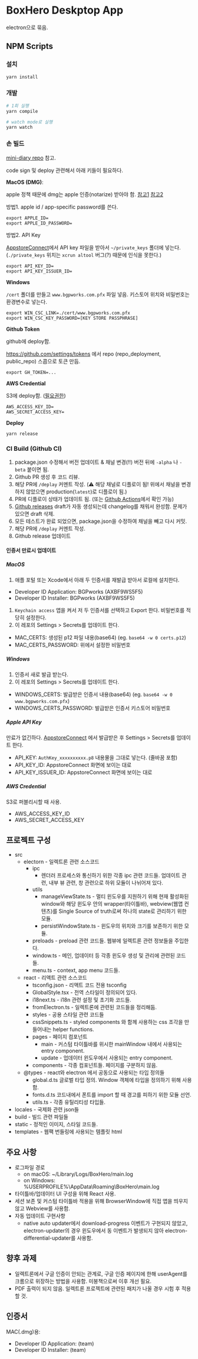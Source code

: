 # BoxHero Deskptop App

electron으로 묶음.

## NPM Scripts

### 설치

```sh
yarn install
```

### 개발

```sh
# 1회 실행
yarn compile

# watch mode로 실행
yarn watch
```

### 손 빌드

[mini-diary repo](https://github.com/samuelmeuli/mini-diary) 참고.

code sign 및 deploy 관련해서 아래 키들이 필요하다.

**MacOS (DMG)**:

apple 정책 때문에 dmg는 apple 인증(notarize) 받아야 함. [참고1](https://kilianvalkhof.com/2019/electron/notarizing-your-electron-application/) [참고2](https://github.com/electron/electron-notarize#method-notarizeopts-promisevoid)

방법1. apple id / app-specific password를 쓴다.

```
export APPLE_ID=
export APPLE_ID_PASSWORD=
```

방법2. API Key

[AppstoreConnect](https://appstoreconnect.apple.com/access/api)에서 API key 파일을 받아서 `~/private_keys` 폴더에 넣는다. (`./private_keys` 위치는 `xcrun altool` 버그(?) 때문에 인식을 못한다.)

```
export API_KEY_ID=
export API_KEY_ISSUER_ID=
```

**Windows**

`/cert` 폴더를 만들고 `www.bgpworks.com.pfx` 파일 넣음.
키스토어 위치와 비밀번호는 환경변수로 넣는다.

```
export WIN_CSC_LINK=./cert/www.bgpworks.com.pfx
export WIN_CSC_KEY_PASSWORD=[KEY STORE PASSPHRASE]
```

**Github Token**

github에 deploy함.

https://github.com/settings/tokens 에서 repo (repo_deployment, public_repo) 스콥으로 토큰 만듬.

```
export GH_TOKEN=...
```

**AWS Credential**

S3에 deploy함. ([필요권한](https://github.com/electron-userland/electron-builder/issues/1618#issuecomment-314679128))

```
AWS_ACCESS_KEY_ID=
AWS_SECRET_ACCESS_KEY=
```

**Deploy**

```
yarn release
```

### CI Build (Github CI)

1. package.json 수정해서 버전 업데이트 & 채널 변경(:bangbang:) 버전 뒤에 `-alpha` 나 `-beta` 붙이면 됨.
1. Github PR 생성 후 코드 리뷰.
1. 해당 PR에 `/deplay` 커멘트 작성. (:warning: 해당 채널로 디플로이 됨! 위에서 채널을 변경하지 않았으면 production(`latest`)로 디플로이 됨.)
1. PR에 디플로이 상태가 업데이트 됨. (또는 [Github Actions](https://github.com/bgpworks/boxhero-electron/actions)에서 확인 가능)
1. [Github releases](https://github.com/bgpworks/boxhero-electron/releases) draft가 자동 생성되는데 changelog를 채워서 완성함. 문제가 있으면 draft 삭제.
1. 모든 테스트가 완료 되었으면, package.json을 수정하여 채널을 빼고 다시 커밋.
1. 해당 PR에 `/deplay` 커멘트 작성.
1. Github release 업데이트

#### 인증서 만료시 업데이트

##### MacOS

1. 애플 포털 또는 Xcode에서 아래 두 인증서를 재발급 받아서 로컬에 설치한다.

- Developer ID Application: BGPworks (AXBF9WS5F5)
- Developer ID Installer: BGPworks (AXBF9WS5F5)

1. `Keychain access` 앱을 켜서 저 두 인증서를 선택하고 Export 한다. 비밀번호를 적당히 설정한다.
1. 이 레포의 Settings > Secrets를 업데이트 한다.

- MAC_CERTS: 생성된 p12 파일 내용(base64) (eg. `base64 -w 0 certs.p12`)
- MAC_CERTS_PASSWORD: 위에서 설정한 비밀번호

##### Windows

1. 인증서 새로 발급 받는다.
1. 이 레포의 Settings > Secrets를 업데이트 한다.

- WINDOWS_CERTS: 발급받은 인증서 내용(base64) (eg. `base64 -w 0 www.bgpworks.com.pfx`)
- WINDOWS_CERTS_PASSWORD: 발급받은 인증서 키스토어 비밀번호

##### Apple API Key

만료가 없긴하다. [AppstoreConnect](https://appstoreconnect.apple.com/access/api) 에서 발급받은 후 Settings > Secrets를 업데이트 한다.

- API_KEY: `AuthKey_xxxxxxxxxx.p8` 내용물을 그대로 넣는다. (줄바꿈 포함)
- API_KEY_ID: AppstoreConnect 화면에 보이는 대로
- API_KEY_ISSUER_ID: AppstoreConnect 화면에 보이는 대로

##### AWS Credential

S3로 퍼블리시할 때 사용.

- AWS_ACCESS_KEY_ID
- AWS_SECRET_ACCESS_KEY

## 프로젝트 구성

- src
  - electorn - 일렉트론 관련 소스코드
    - ipc
      - 렌더러 프로세스와 통신하기 위한 각종 ipc 관련 코드들. 업데이트 관련, 내부 뷰 관련, 창 관련으로 하위 모듈이 나뉘어져 있다.
    - utils
      - manageViewState.ts - 멀티 윈도우를 지원하기 위해 현재 활성화된 window와 해당 윈도우 안의 wrapper(타이틀바), webview(웹앱 컨텐츠)를 Single Source of truth로써 하나의 state로 관리하기 위한 모듈.
      - persistWindowState.ts - 윈도우의 위치와 크기를 보존하기 위한 모듈.
    - preloads - preload 관련 코드들. 웹뷰에 일렉트론 관련 정보들을 주입한다.
    - window.ts - 메인, 업데이터 등 각종 윈도우 생성 및 관리에 관련된 코드들.
    - menu.ts - context, app menu 코드들.
  - react - 리액트 관련 소스코드
    - tsconfig.json - 리액트 코드 전용 tsconfig
    - GlobalStyle.tsx - 전역 스타일이 정의되어 있다.
    - i18next.ts - i18n 관련 설정 및 초기화 코드들.
    - fromElectron.ts - 일렉트론에 관련된 코드들을 정리해둠.
    - styles - 공용 스타일 관련 코드들
    - cssSnippets.ts - styled components 와 함께 사용하는 css 조각을 만들어내는 helper functions.
    - pages - 페이지 컴포넌트
      - main - 커스텀 타이틀바를 위시한 mainWindow 내에서 사용되는 entry component.
      - update - 업데이터 윈도우에서 사용되는 entry component.
    - components - 각종 컴포넌트들. 페이지를 구분하지 않음.
  - @types - react와 electron 에서 공동으로 사용되는 타입 정의들
    - global.d.ts 글로벌 타입 정의. Window 객체에 타입을 정의하기 위해 사용함.
    - fonts.d.ts 코드내에서 폰트를 import 할 때 경고를 피하기 위한 모듈 선언.
    - utils.ts - 각종 유틸리티성 타입들.
- locales - 국제화 관련 json들
- build - 빌드 관련 파일들
- static - 정적인 이미지, 스타일 코드들.
- templates - 웹팩 번들링에 사용되는 템플릿 html

## 주요 사항

- 로그파일 경로
  - on macOS: ~/Library/Logs/BoxHero/main.log
  - on Windows: %USERPROFILE%\AppData\Roaming\BoxHero\main.log
- 타이틀바/업데이터 UI 구성을 위해 React 사용.
- 세션 보존 및 커스텀 타이틀바 적용을 위해 BrowserWindow에 직접 앱을 띄우지 않고 Webview를 사용함.
- 자동 업데이트 구현사항
  - native auto updater에서 download-progress 이벤트가 구현되지 않았고, electron-updater의 경우 윈도우에서 동 이벤트가 발생되지 않아 electron-differential-updater를 사용함.

## 향후 과제

- 일렉트론에서 구글 인증이 안되는 관계로, 구글 인증 페이지에 한해 userAgent를 크롬으로 위장하는 방법을 사용함. 미봉책으로써 이후 개선 필요.
- PDF 출력이 되지 않음. 일렉트론 프로젝트에 관련된 패치가 나올 경우 시험 후 적용할 것.

## 인증서

MAC(.dmg)용:

- Developer ID Application: (team)
- Developer ID Installer: (team)
